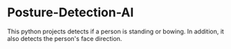 # Posture-Detection-AI
This python projects detects if a person is standing or bowing. In addition, it also detects the person's face direction.
